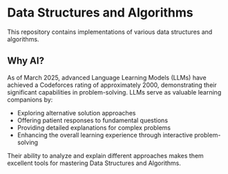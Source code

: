 # Data Structures and Algorithms

This repository contains implementations of various data structures and algorithms.

## Why AI?

As of March 2025, advanced Language Learning Models (LLMs) have achieved a Codeforces rating of approximately 2000, demonstrating their significant capabilities in problem-solving. LLMs serve as valuable learning companions by:

- Exploring alternative solution approaches
- Offering patient responses to fundamental questions
- Providing detailed explanations for complex problems
- Enhancing the overall learning experience through interactive problem-solving

Their ability to analyze and explain different approaches makes them excellent tools for mastering Data Structures and Algorithms.
